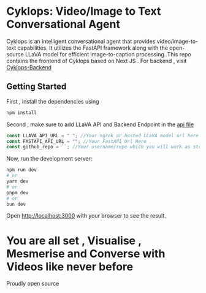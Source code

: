# Cyklops: Video/Image to Text Conversational Agent

Cyklops is an intelligent conversational agent that provides video/image-to-text capabilities. It utilizes the FastAPI framework along with the open-source LLaVA model for efficient image-to-caption processing. This repo contains the frontend of Cyklops based on Next JS . For backend , visit [Cyklops-Backend](https://github.com/Ghat0tkach/Cyklops_Backend)

## Getting Started
First , install the dependencies using
```bash
npm install
```

Second , make sure to add LLaVA API and Backend Endpoint in the [api file](https://github.com/Ghat0tkach/Cyklops_Frontend/blob/main/app/api/GetSummary.js)
```javascript
const LLAVA_API_URL = " "; //Your ngrok or hosted LLaVA model url here
const FASTAPI_API_URL = ""; //Your FastAPI Url Here
const github_repo = ``; //Your username/repo which you will work as storage bucket
```

Now, run the development server:

```bash
npm run dev
# or
yarn dev
# or
pnpm dev
# or
bun dev
```

Open [http://localhost:3000](http://localhost:3000) with your browser to see the result.

# You are all set , Visualise , Mesmerise and Converse with Videos like never before

Proudly open source



